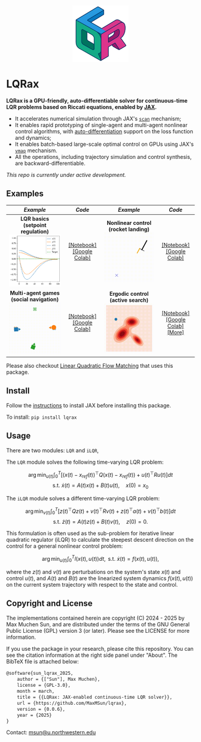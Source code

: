 <div align="center">
<img src="https://raw.githubusercontent.com/MaxMSun/lqrax/main/media/lqrax_logo.png" alt="logo" width="150"></img>
</div>

# LQRax
**LQRax is a GPU-friendly, auto-differentiable solver for continuous-time LQR problems based on Riccati equations, enabled by [JAX](https://github.com/jax-ml/jax).**

- It accelerates numerical simulation through JAX's [`scan`](https://docs.jax.dev/en/latest/_autosummary/jax.lax.scan.html) mechanism;
- It enables rapid prototyping of single-agent and multi-agent nonlinear control algorithms, with [auto-differentiation](https://docs.jax.dev/en/latest/automatic-differentiation.html) support on the loss function and dynamics;
- It enables batch-based large-scale optimal control on GPUs using JAX's [`vmap`](https://docs.jax.dev/en/latest/_autosummary/jax.vmap.html) mechanism.
- All the operations, including trajectory simulation and control synthesis, are backward-differentiable.

*This repo is currently under active development.*

## Examples

| *Example* | *Code* | *Example* | *Code* |
| :---: | :---: | :---: | :---: |
| **LQR basics<br>(setpoint regulation)** <br> <img src="media/lqr_example.png" alt="drawing" width="200"/> | [[Notebook]](examples/lqr_example.ipynb) <br> [[Google Colab]](https://colab.research.google.com/github/MaxMSun/lqrax/blob/main/examples/lqr_example.ipynb) | **Nonlinear control<br>(rocket landing)** <br> <img src="media/rocket_landing.gif" alt="drawing" width="200"/> | [[Notebook]](examples/ilqr_example.ipynb) <br> [[Google Colab]](https://colab.research.google.com/github/MaxMSun/lqrax/blob/main/examples/ilqr_example.ipynb) |
| **Multi-agent games<br>(social navigation)** <br> <img src="media/ilqgames.gif" alt="drawing" width="200"/> | [[Notebook]](examples/ilqgames_example.ipynb) <br> [[Google Colab]](https://colab.research.google.com/github/MaxMSun/lqrax/blob/main/examples/ilqgames_example.ipynb) | **Ergodic control<br>(active search)** <br> <img src="media/fourier_ergctrl.gif" alt="drawing" width="200"/> | [[Notebook]](examples/ergctrl_example.ipynb) <br> [[Google Colab]](https://colab.research.google.com/github/MaxMSun/lqrax/blob/main/examples/ergctrl_example.ipynb) <br> [[More]](https://github.com/MurpheyLab/ergodic-control-sandbox) |

Please also checkout [Linear Quadratic Flow Matching](https://murpheylab.github.io/lqr-flow-matching/) that uses this package.

## Install

Follow the [instructions](https://github.com/jax-ml/jax?tab=readme-ov-file#installation) to install JAX before installing this package.

To install: `pip install lqrax`

## Usage

There are two modules: `LQR` and `iLQR`,

The `LQR` module solves the following time-varying LQR problem:

$$
\arg\min_{u(t)} \int_0^T \Big[ (x(t)-x_{ref}(t))^\top Q (x(t)-x_{ref}(t)) + u(t)^\top R u(t) \Big] dt
$$
$$
\text{s.t. } \dot{x}(t) = A(t) x(t) + B(t) u(t), \quad x(0) = x_0
$$

The `iLQR` module solves a different time-varying LQR problem:

$$
\arg\min_{v(t)} \int_0^T \Big[ z(t)^\top Q z(t) + v(t)^\top R v(t) + z(t)^\top a(t) + v(t)^\top b(t) \Big] dt
$$
$$
\text{s.t. } \dot{z}(t) = A(t) z(t) + B(t) v(t), \quad z(0) = 0.
$$

This formulation is often used as the sub-problem for iterative linear quadratic regulator (iLQR) to calculate the steepest descent direction on the control for a general nonlinear control problem:

$$
\arg\min_{u(t)} \int_0^T l(x(t), u(t)) dt, \text{ s.t. } \dot{x}(t) = f(x(t), u(t)),
$$ 

where the $z(t)$ and $v(t)$ are perturbations on the system's state $x(t)$ and control $u(t)$, and $A(t)$ and $B(t)$ are the linearized system dynamics $f(x(t), u(t))$ on the current system trajectory with respect to the state and control. 

## Copyright and License

The implementations contained herein are copyright (C) 2024 - 2025 by Max Muchen Sun, and are distributed under the terms of the GNU General Public License (GPL) version 3 (or later). Please see the LICENSE for more information.

If you use the package in your research, please cite this repository. You can see the citation information at the right side panel under "About". The BibTeX file is attached below:
```
@software{sun_lqrax_2025,
    author = {["Sun"], Max Muchen},
    license = {GPL-3.0},
    month = march,
    title = {{LQRax: JAX-enabled continuous-time LQR solver}},
    url = {https://github.com/MaxMSun/lqrax},
    version = {0.0.6},
    year = {2025}
}
```

Contact: msun@u.northwestern.edu

